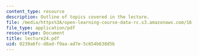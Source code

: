 ```yaml
---
content_type: resource
description: Outline of topics covered in the lecture.
file: /media/https%3A/open-learning-course-data-rc.s3.amazonaws.com/16-322-stochastic-estimation-and-control-fall-2004/0239a6fcd8adf9aaad7e5c654b638d5b_lecture24.pdf
file_type: application/pdf
resourcetype: Document
title: lecture24.pdf
uid: 0239a6fc-d8ad-f9aa-ad7e-5c654b638d5b
---
```

